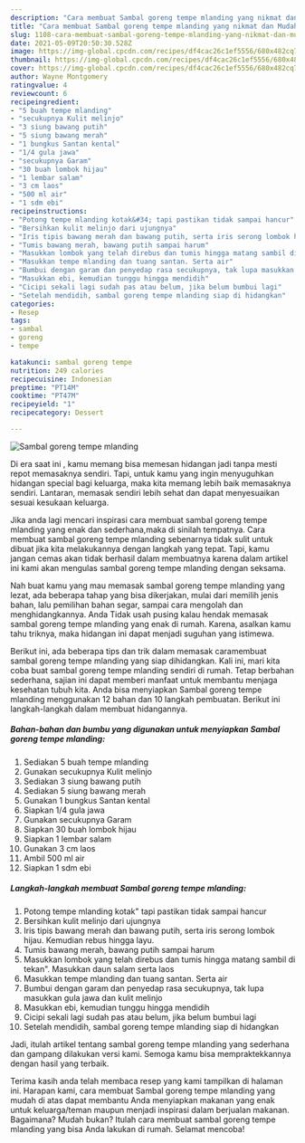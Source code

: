 ```yaml
---
description: "Cara membuat Sambal goreng tempe mlanding yang nikmat dan Mudah Dibuat"
title: "Cara membuat Sambal goreng tempe mlanding yang nikmat dan Mudah Dibuat"
slug: 1108-cara-membuat-sambal-goreng-tempe-mlanding-yang-nikmat-dan-mudah-dibuat
date: 2021-05-09T20:50:30.528Z
image: https://img-global.cpcdn.com/recipes/df4cac26c1ef5556/680x482cq70/sambal-goreng-tempe-mlanding-foto-resep-utama.jpg
thumbnail: https://img-global.cpcdn.com/recipes/df4cac26c1ef5556/680x482cq70/sambal-goreng-tempe-mlanding-foto-resep-utama.jpg
cover: https://img-global.cpcdn.com/recipes/df4cac26c1ef5556/680x482cq70/sambal-goreng-tempe-mlanding-foto-resep-utama.jpg
author: Wayne Montgomery
ratingvalue: 4
reviewcount: 6
recipeingredient:
- "5 buah tempe mlanding"
- "secukupnya Kulit melinjo"
- "3 siung bawang putih"
- "5 siung bawang merah"
- "1 bungkus Santan kental"
- "1/4 gula jawa"
- "secukupnya Garam"
- "30 buah lombok hijau"
- "1 lembar salam"
- "3 cm laos"
- "500 ml air"
- "1 sdm ebi"
recipeinstructions:
- "Potong tempe mlanding kotak&#34; tapi pastikan tidak sampai hancur"
- "Bersihkan kulit melinjo dari ujungnya"
- "Iris tipis bawang merah dan bawang putih, serta iris serong lombok hijau. Kemudian rebus hingga layu."
- "Tumis bawang merah, bawang putih sampai harum"
- "Masukkan lombok yang telah direbus dan tumis hingga matang sambil di tekan&#34;. Masukkan daun salam serta laos"
- "Masukkan tempe mlanding dan tuang santan. Serta air"
- "Bumbui dengan garam dan penyedap rasa secukupnya, tak lupa masukkan gula jawa dan kulit melinjo"
- "Masukkan ebi, kemudian tunggu hingga mendidih"
- "Cicipi sekali lagi sudah pas atau belum, jika belum bumbui lagi"
- "Setelah mendidih, sambal goreng tempe mlanding siap di hidangkan"
categories:
- Resep
tags:
- sambal
- goreng
- tempe

katakunci: sambal goreng tempe 
nutrition: 249 calories
recipecuisine: Indonesian
preptime: "PT14M"
cooktime: "PT47M"
recipeyield: "1"
recipecategory: Dessert

---
```



![Sambal goreng tempe mlanding](https://img-global.cpcdn.com/recipes/df4cac26c1ef5556/680x482cq70/sambal-goreng-tempe-mlanding-foto-resep-utama.jpg)

Di era  saat ini , kamu memang bisa memesan hidangan jadi tanpa mesti repot memasaknya sendiri. Tapi, untuk kamu yang ingin menyuguhkan hidangan special bagi keluarga, maka kita memang lebih baik memasaknya sendiri. Lantaran, memasak sendiri lebih sehat dan dapat menyesuaikan sesuai kesukaan keluarga.

Jika anda lagi mencari inspirasi cara membuat sambal goreng tempe mlanding yang enak dan sederhana,maka di sinilah tempatnya. Cara membuat sambal goreng tempe mlanding  sebenarnya tidak sulit untuk dibuat jika kita melakukannya dengan langkah yang tepat. Tapi, kamu jangan cemas akan tidak berhasil dalam membuatnya 
karena dalam artikel ini kami akan mengulas sambal goreng tempe mlanding dengan seksama.  



Nah buat kamu yang mau memasak sambal goreng tempe mlanding yang lezat, ada beberapa tahap yang bisa dikerjakan, mulai dari memilih jenis bahan, lalu pemilihan bahan segar, sampai cara mengolah dan menghidangkannya. Anda Tidak usah pusing kalau hendak memasak sambal goreng tempe mlanding yang enak di rumah. Karena, asalkan kamu  tahu triknya, maka hidangan ini dapat menjadi suguhan yang istimewa.

Berikut ini, ada beberapa tips dan trik dalam memasak caramembuat sambal goreng tempe mlanding yang siap dihidangkan. Kali ini, mari kita coba buat sambal goreng tempe mlanding sendiri di rumah. Tetap berbahan sederhana, sajian ini dapat memberi manfaat untuk membantu menjaga kesehatan tubuh kita. Anda bisa menyiapkan Sambal goreng tempe mlanding menggunakan 12 bahan dan 10 langkah pembuatan. Berikut ini langkah-langkah dalam membuat hidangannya.

<!--inarticleads1-->

##### Bahan-bahan dan bumbu yang digunakan untuk menyiapkan Sambal goreng tempe mlanding:

1. Sediakan 5 buah tempe mlanding
1. Gunakan secukupnya Kulit melinjo
1. Sediakan 3 siung bawang putih
1. Sediakan 5 siung bawang merah
1. Gunakan 1 bungkus Santan kental
1. Siapkan 1/4 gula jawa
1. Gunakan secukupnya Garam
1. Siapkan 30 buah lombok hijau
1. Siapkan 1 lembar salam
1. Gunakan 3 cm laos
1. Ambil 500 ml air
1. Siapkan 1 sdm ebi




<!--inarticleads2-->

##### Langkah-langkah membuat Sambal goreng tempe mlanding:

1. Potong tempe mlanding kotak&#34; tapi pastikan tidak sampai hancur
1. Bersihkan kulit melinjo dari ujungnya
1. Iris tipis bawang merah dan bawang putih, serta iris serong lombok hijau. Kemudian rebus hingga layu.
1. Tumis bawang merah, bawang putih sampai harum
1. Masukkan lombok yang telah direbus dan tumis hingga matang sambil di tekan&#34;. Masukkan daun salam serta laos
1. Masukkan tempe mlanding dan tuang santan. Serta air
1. Bumbui dengan garam dan penyedap rasa secukupnya, tak lupa masukkan gula jawa dan kulit melinjo
1. Masukkan ebi, kemudian tunggu hingga mendidih
1. Cicipi sekali lagi sudah pas atau belum, jika belum bumbui lagi
1. Setelah mendidih, sambal goreng tempe mlanding siap di hidangkan




Jadi, itulah artikel tentang  sambal goreng tempe mlanding  yang sederhana dan gampang dilakukan versi kami. Semoga kamu bisa mempraktekkannya dengan hasil yang terbaik. 

Terima kasih anda telah membaca resep yang kami tampilkan di halaman ini. Harapan kami, cara membuat  Sambal goreng tempe mlanding yang mudah di atas dapat membantu Anda menyiapkan makanan yang enak untuk keluarga/teman maupun menjadi inspirasi dalam berjualan makanan. Bagaimana? Mudah bukan? Itulah cara membuat sambal goreng tempe mlanding yang bisa Anda lakukan di rumah. Selamat mencoba!

